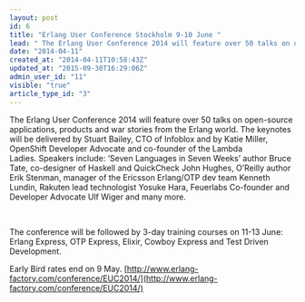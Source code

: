 ```yaml
---
layout: post
id: 6
title: "Erlang User Conference Stockholm 9-10 June "
lead: " The Erlang User Conference 2014 will feature over 50 talks on open-source applications, products and war stories from the Erlang world."
date: "2014-04-11"
created_at: "2014-04-11T10:58:43Z"
updated_at: "2015-09-30T16:29:06Z"
admin_user_id: "11"
visible: "true"
article_type_id: "3"
---
```


 The Erlang User Conference 2014 will feature over 50 talks on open-source applications, products and war stories from the Erlang world. The keynotes will be delivered by Stuart Bailey, CTO of Infoblox and by Katie Miller, OpenShift Developer Advocate and co-founder of the Lambda Ladies. Speakers include: ‘Seven Languages in Seven Weeks’ author Bruce Tate, co-designer of Haskell and QuickCheck John Hughes, O’Reilly author Erik Stenman, manager of the Ericsson Erlang/OTP dev team Kenneth Lundin, Rakuten lead technologist Yosuke Hara, Feuerlabs Co-founder and Developer Advocate Ulf Wiger and many more.

  

 The conference will be followed by 3-day training courses on 11-13 June: Erlang Express, OTP Express, Elixir, Cowboy Express and Test Driven Development.

 Early Bird rates end on 9 May.
[http://www.erlang-factory.com/conference/EUC2014/](http://www.erlang-factory.com/conference/EUC2014/)
